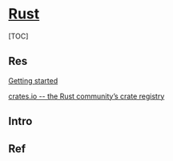 # [Rust](https://www.rust-lang.org)

[TOC]



## Res

[Getting started](https://www.rust-lang.org/learn/get-started)

[crates.io -- the Rust community’s crate registry](https://crates.io)



## Intro



## Ref

